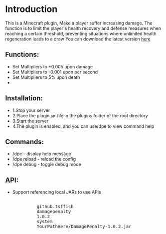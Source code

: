 # Introduction

This is a Minecraft plugin, Make a player suffer increasing damage.
The function is to limit the player's health recovery and defense measures when reaching a certain threshold, preventing 
situations where unlimited health regeneration leads to a draw
You can download the latest version [here](https://www.spigotmc.org/resources/damage-penalty.115162/)

## Functions:
- Set Multipliers to +0.005 upon damage
- Set Multipliers to -0.001 upon per second
- Set Multipliers to 5% upon death
- 

## Installation:
- 1.Stop your server
- 2.Place the plugin jar file in the plugins folder of the root directory
- 3.Start the server
- 4.The plugin is enabled, and you can use/dpe to view command help

## Commands:
- /dpe - display help message
- /dpe reload - reload the config
- /dpe debug - toggle debug mode

## API:
- Support referencing local JARs to use APIs
<pre>
        <dependency>
            <groupId>github.tsffish</groupId>
            <artifactId>damagepenalty</artifactId>
            <version>1.0.2</version>
            <scope>system</scope>
            <systemPath>YourPathHere/DamagePenalty-1.0.2.jar</systemPath>
        </dependency>
</pre>